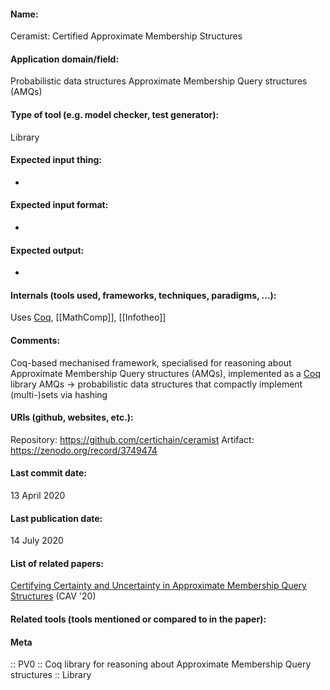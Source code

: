 #### Name:
Ceramist: Certified Approximate Membership Structures

#### Application domain/field:
Probabilistic data structures
Approximate Membership Query structures (AMQs)

#### Type of tool (e.g. model checker, test generator):
Library

#### Expected input thing:
-

#### Expected input format:
-

#### Expected output:
-

#### Internals (tools used, frameworks, techniques, paradigms, ...):
Uses [Coq](../Provers/Coq.md), [[MathComp]], [[Infotheo]]

#### Comments:
Coq-based mechanised framework, specialised for reasoning about Approximate Membership Query structures (AMQs), implemented as a [Coq](../Provers/Coq.md) library
AMQs -> probabilistic data structures that compactly implement (multi-)sets via hashing

#### URIs (github, websites, etc.):
Repository: https://github.com/certichain/ceramist
Artifact: https://zenodo.org/record/3749474

#### Last commit date:
13 April 2020

#### Last publication date:
14 July 2020

#### List of related papers:
[Certifying Certainty and Uncertainty in Approximate Membership Query Structures](https://doi.org/10.1007/978-3-030-53291-8_16) (CAV '20)

#### Related tools (tools mentioned or compared to in the paper):

#### Meta
:: PV0 :: Coq library for reasoning about Approximate Membership Query structures
:: Library